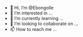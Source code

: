 - 👋 Hi, I’m @Ebongolle
- 👀 I’m interested in ...
- 🌱 I’m currently learning ...
- 💞️ I’m looking to collaborate on ...
- 📫 How to reach me ...

<!---
Ebongolle/Ebongolle is a ✨ special ✨ repository because its `README.md` (this file) appears on your GitHub profile.
You can click the Preview link to take a look at your changes.
--->
